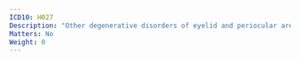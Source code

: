 ```yaml
---
ICD10: H027
Description: "Other degenerative disorders of eyelid and periocular area"
Matters: No
Weight: 0
---
```

